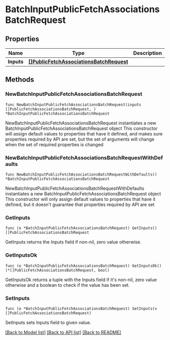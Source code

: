# BatchInputPublicFetchAssociationsBatchRequest

## Properties

Name | Type | Description | Notes
------------ | ------------- | ------------- | -------------
**Inputs** | [**[]PublicFetchAssociationsBatchRequest**](PublicFetchAssociationsBatchRequest.md) |  | 

## Methods

### NewBatchInputPublicFetchAssociationsBatchRequest

`func NewBatchInputPublicFetchAssociationsBatchRequest(inputs []PublicFetchAssociationsBatchRequest, ) *BatchInputPublicFetchAssociationsBatchRequest`

NewBatchInputPublicFetchAssociationsBatchRequest instantiates a new BatchInputPublicFetchAssociationsBatchRequest object
This constructor will assign default values to properties that have it defined,
and makes sure properties required by API are set, but the set of arguments
will change when the set of required properties is changed

### NewBatchInputPublicFetchAssociationsBatchRequestWithDefaults

`func NewBatchInputPublicFetchAssociationsBatchRequestWithDefaults() *BatchInputPublicFetchAssociationsBatchRequest`

NewBatchInputPublicFetchAssociationsBatchRequestWithDefaults instantiates a new BatchInputPublicFetchAssociationsBatchRequest object
This constructor will only assign default values to properties that have it defined,
but it doesn't guarantee that properties required by API are set

### GetInputs

`func (o *BatchInputPublicFetchAssociationsBatchRequest) GetInputs() []PublicFetchAssociationsBatchRequest`

GetInputs returns the Inputs field if non-nil, zero value otherwise.

### GetInputsOk

`func (o *BatchInputPublicFetchAssociationsBatchRequest) GetInputsOk() (*[]PublicFetchAssociationsBatchRequest, bool)`

GetInputsOk returns a tuple with the Inputs field if it's non-nil, zero value otherwise
and a boolean to check if the value has been set.

### SetInputs

`func (o *BatchInputPublicFetchAssociationsBatchRequest) SetInputs(v []PublicFetchAssociationsBatchRequest)`

SetInputs sets Inputs field to given value.



[[Back to Model list]](../README.md#documentation-for-models) [[Back to API list]](../README.md#documentation-for-api-endpoints) [[Back to README]](../README.md)


